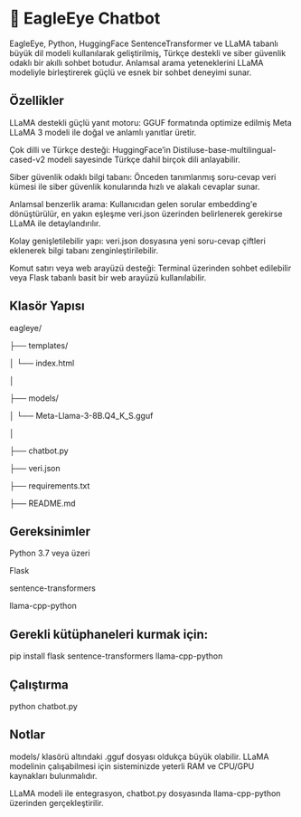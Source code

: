 # 🦅 EagleEye Chatbot

EagleEye, Python, HuggingFace SentenceTransformer ve LLaMA tabanlı büyük dil modeli kullanılarak geliştirilmiş, Türkçe destekli ve siber güvenlik odaklı bir akıllı sohbet botudur. Anlamsal arama yeteneklerini LLaMA modeliyle birleştirerek güçlü ve esnek bir sohbet deneyimi sunar.

## Özellikler

LLaMA destekli güçlü yanıt motoru:
GGUF formatında optimize edilmiş Meta LLaMA 3 modeli ile doğal ve anlamlı yanıtlar üretir.

Çok dilli ve Türkçe desteği:
HuggingFace’in Distiluse-base-multilingual-cased-v2 modeli sayesinde Türkçe dahil birçok dili anlayabilir.

Siber güvenlik odaklı bilgi tabanı:
Önceden tanımlanmış soru-cevap veri kümesi ile siber güvenlik konularında hızlı ve alakalı cevaplar sunar.

Anlamsal benzerlik arama:
Kullanıcıdan gelen sorular embedding'e dönüştürülür, en yakın eşleşme veri.json üzerinden belirlenerek gerekirse LLaMA ile detaylandırılır.

Kolay genişletilebilir yapı:
veri.json dosyasına yeni soru-cevap çiftleri eklenerek bilgi tabanı zenginleştirilebilir.

Komut satırı veya web arayüzü desteği:
Terminal üzerinden sohbet edilebilir veya Flask tabanlı basit bir web arayüzü kullanılabilir.

## Klasör Yapısı

eagleye/

├── templates/

│   └── index.html

│

├── models/

│   └── Meta-Llama-3-8B.Q4_K_S.gguf

│

├── chatbot.py

├── veri.json

├── requirements.txt

├── README.md   

## Gereksinimler

Python 3.7 veya üzeri

Flask

sentence-transformers

llama-cpp-python

## Gerekli kütüphaneleri kurmak için:

pip install flask sentence-transformers llama-cpp-python

## Çalıştırma

python chatbot.py

## Notlar

models/ klasörü altındaki .gguf dosyası oldukça büyük olabilir. LLaMA modelinin çalışabilmesi için sisteminizde yeterli RAM ve CPU/GPU kaynakları bulunmalıdır.

LLaMA modeli ile entegrasyon, chatbot.py dosyasında llama-cpp-python üzerinden gerçekleştirilir.
